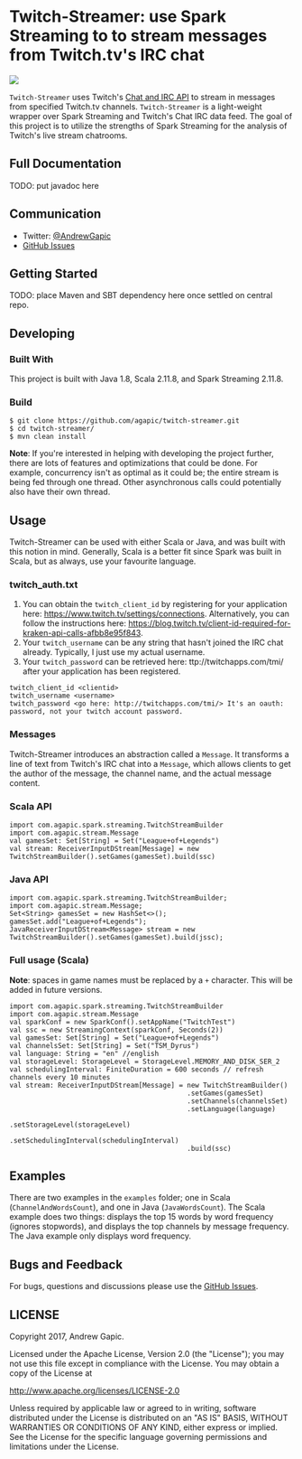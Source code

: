 # Twitch-Streamer: use Spark Streaming to to stream messages from Twitch.tv's IRC chat

[![][license img]][license]

`Twitch-Streamer` uses Twitch's [Chat and IRC API](https://dev.twitch.tv/docs/v5/guides/irc/) to stream in messages from specified
Twitch.tv channels. `Twitch-Streamer` is a light-weight wrapper over Spark Streaming and Twitch's Chat IRC data feed. The goal of this project is to utilize the strengths of Spark Streaming for the analysis of Twitch's live stream chatrooms.

## Full Documentation
TODO: put javadoc here

## Communication
- Twitter: [@AndrewGapic](http://twitter.com/andrewgapic)
- [GitHub Issues](https://github.com/agapic/twitch-streamer/issues)

## Getting Started
TODO: place Maven and SBT dependency here once settled on central repo.

## Developing
### Built With
This project is built with Java 1.8, Scala 2.11.8, and Spark Streaming 2.11.8.
### Build
```
$ git clone https://github.com/agapic/twitch-streamer.git
$ cd twitch-streamer/
$ mvn clean install
```
**Note**: If you're interested in helping with developing the project further, there are lots of features and optimizations that could be done. For example, concurrency isn't as optimal as it could be; the entire stream is being fed through one thread. Other asynchronous
calls could potentially also have their own thread. 

## Usage
Twitch-Streamer can be used with either Scala or Java, and was built with this notion in mind. Generally, Scala is a better fit since Spark was built in Scala, but as always, use your favourite language.

### twitch_auth.txt
1. You can obtain the `twitch_client_id` by registering for your application here: https://www.twitch.tv/settings/connections. Alternatively, you can follow the instructions here: https://blog.twitch.tv/client-id-required-for-kraken-api-calls-afbb8e95f843.
2. Your `twitch_username` can be any string that hasn't joined the IRC chat already. Typically, I just use my actual username.
3. Your `twitch_password` can be retrieved here: ttp://twitchapps.com/tmi/ after your application has been registered.

```
twitch_client_id <clientid>
twitch_username <username>
twitch_password <go here: http://twitchapps.com/tmi/> It's an oauth: password, not your twitch account password.
```

### Messages
Twitch-Streamer introduces an abstraction called a `Message`. It transforms a line of text from Twitch's IRC chat into a 
`Message`, which allows clients to get the author of the message, the channel name, and the actual message content.

### Scala API
```
import com.agapic.spark.streaming.TwitchStreamBuilder
import com.agapic.stream.Message
val gamesSet: Set[String] = Set("League+of+Legends")
val stream: ReceiverInputDStream[Message] = new TwitchStreamBuilder().setGames(gamesSet).build(ssc)
```

### Java API
```
import com.agapic.spark.streaming.TwitchStreamBuilder;
import com.agapic.stream.Message;
Set<String> gamesSet = new HashSet<>();
gamesSet.add("League+of+Legends");
JavaReceiverInputDStream<Message> stream = new TwitchStreamBuilder().setGames(gamesSet).build(jssc);
```

### Full usage (Scala)
**Note**: spaces in game names must be replaced by a `+` character. This will be added in future versions.
```
import com.agapic.spark.streaming.TwitchStreamBuilder
import com.agapic.stream.Message
val sparkConf = new SparkConf().setAppName("TwitchTest")
val ssc = new StreamingContext(sparkConf, Seconds(2))
val gamesSet: Set[String] = Set("League+of+Legends")
val channelsSet: Set[String] = Set("TSM_Dyrus")
val language: String = "en" //english
val storageLevel: StorageLevel = StorageLevel.MEMORY_AND_DISK_SER_2
val schedulingInterval: FiniteDuration = 600 seconds // refresh channels every 10 minutes
val stream: ReceiverInputDStream[Message] = new TwitchStreamBuilder()
                                            .setGames(gamesSet)
                                            .setChannels(channelsSet)
                                            .setLanguage(language)
                                            .setStorageLevel(storageLevel)
                                            .setSchedulingInterval(schedulingInterval)
                                            .build(ssc)
```

## Examples
There are two examples in the `examples` folder; one in Scala (`ChannelAndWordsCount`), and one in Java (`JavaWordsCount`).
The Scala example does two things: displays the top 15 words by word frequency (ignores stopwords), and displays the top channels by message frequency. The Java example only displays word frequency.


## Bugs and Feedback

For bugs, questions and discussions please use the [GitHub Issues](https://github.com/agapic/twitch-streamer/issues).

## LICENSE

Copyright 2017, Andrew Gapic.

Licensed under the Apache License, Version 2.0 (the "License");
you may not use this file except in compliance with the License.
You may obtain a copy of the License at

<http://www.apache.org/licenses/LICENSE-2.0>

Unless required by applicable law or agreed to in writing, software
distributed under the License is distributed on an "AS IS" BASIS,
WITHOUT WARRANTIES OR CONDITIONS OF ANY KIND, either express or implied.
See the License for the specific language governing permissions and
limitations under the License.

[license]:LICENSE-2.0.txt
[license img]:https://img.shields.io/badge/License-Apache%202-blue.svg
